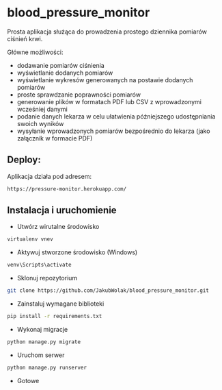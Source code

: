 # blood_pressure_monitor
Prosta aplikacja służąca do prowadzenia prostego dziennika pomiarów ciśnień krwi.

Główne możliwości:
* dodawanie pomiarów ciśnienia
* wyświetlanie dodanych pomiarów
* wyświetlanie wykresów generowanych na postawie dodanych pomiarów
* proste sprawdzanie poprawności pomiarów
* generowanie plików w formatach PDF lub CSV z wprowadzonymi wcześniej danymi
* podanie danych lekarza w celu ułatwienia późniejszego udostępniania swoich wyników
* wysyłanie wprowadzonych pomiarów bezpośrednio do lekarza (jako załącznik w formacie PDF)

## Deploy:
Aplikacja działa pod adresem:
```bash
https://pressure-monitor.herokuapp.com/
```

## Instalacja i uruchomienie
- Utwórz wirutalne środowisko
```bash
virtualenv vnev
```
- Aktywuj stworzone środowisko (Windows)
```bash
venv\Scripts\activate
```
- Sklonuj repozytorium
```bash
git clone https://github.com/JakubWolak/blood_pressure_monitor.git
```
- Zainstaluj wymagane biblioteki
```bash
pip install -r requirements.txt
```
- Wykonaj migracje
```bash
python manage.py migrate
```
- Uruchom serwer
```bash
python manage.py runserver
```
- Gotowe
